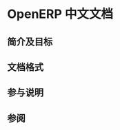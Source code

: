 OpenERP 中文文档
================


简介及目标
-----------


文档格式
-----------


参与说明
-----------


参阅
-----------